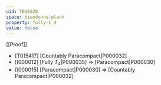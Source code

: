 ```yaml
---
uid: T016520
space: dieudonne-plank
property: fully-t_4
value: false
---
```

[[Proof]]

* [T015417] [Countably Paracompact|P000032]
* [I000012] [Fully $T_4$|P000035] => [Paracompact|P000030]
* [I000015] [Paracompact|P000030] => [Countably Paracompact|P000032]

